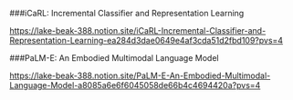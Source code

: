 ###iCaRL: Incremental Classifier and Representation Learning

https://lake-beak-388.notion.site/iCaRL-Incremental-Classifier-and-Representation-Learning-ea284d3dae0649e4af3cda51d2fbd109?pvs=4


###PaLM-E: An Embodied Multimodal Language Model

https://lake-beak-388.notion.site/PaLM-E-An-Embodied-Multimodal-Language-Model-a8085a6e6f6045058de66b4c4694420a?pvs=4
